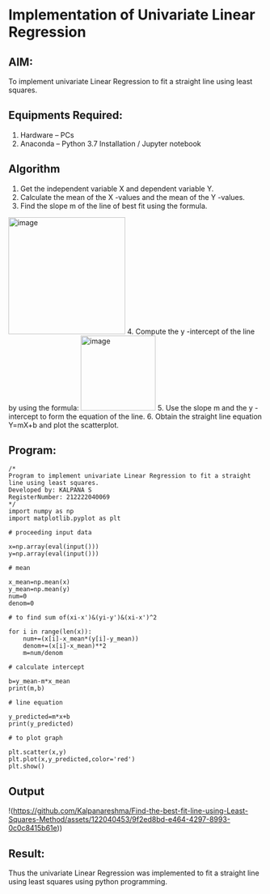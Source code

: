 # Implementation of Univariate Linear Regression
## AIM:
To implement univariate Linear Regression to fit a straight line using least squares.

## Equipments Required:
1. Hardware – PCs
2. Anaconda – Python 3.7 Installation / Jupyter notebook

## Algorithm
1. Get the independent variable X and dependent variable Y.
2. Calculate the mean of the X -values and the mean of the Y -values.
3. Find the slope m of the line of best fit using the formula. 
<img width="231" alt="image" src="https://user-images.githubusercontent.com/93026020/192078527-b3b5ee3e-992f-46c4-865b-3b7ce4ac54ad.png">
4. Compute the y -intercept of the line by using the formula:
<img width="148" alt="image" src="https://user-images.githubusercontent.com/93026020/192078545-79d70b90-7e9d-4b85-9f8b-9d7548a4c5a4.png">
5. Use the slope m and the y -intercept to form the equation of the line.
6. Obtain the straight line equation Y=mX+b and plot the scatterplot.

## Program:
```
/*
Program to implement univariate Linear Regression to fit a straight line using least squares.
Developed by: KALPANA S
RegisterNumber: 212222040069
*/
import numpy as np
import matplotlib.pyplot as plt

# proceeding input data

x=np.array(eval(input()))
y=np.array(eval(input()))

# mean

x_mean=np.mean(x)
y_mean=np.mean(y)
num=0
denom=0

# to find sum of(xi-x')&(yi-y')&(xi-x')^2

for i in range(len(x)):
    num+=(x[i]-x_mean*(y[i]-y_mean))
    denom+=(x[i]-x_mean)**2
    m=num/denom

# calculate intercept

b=y_mean-m*x_mean
print(m,b)

# line equation

y_predicted=m*x+b
print(y_predicted)

# to plot graph

plt.scatter(x,y)
plt.plot(x,y_predicted,color='red')
plt.show()
```

## Output
!(https://github.com/Kalpanareshma/Find-the-best-fit-line-using-Least-Squares-Method/assets/122040453/9f2ed8bd-e464-4297-8993-0c0c8415b61e))


## Result:
Thus the univariate Linear Regression was implemented to fit a straight line using least squares using python programming.
